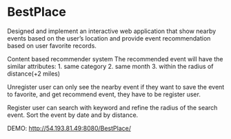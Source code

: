 # BestPlace
Designed and implement an interactive web application that show nearby events based on the user’s location and 
provide event recommendation based on user favorite records.

Content based recommender system
The recommended event will have the similar attributes: 
     1. same category
     2. same month
     3. within the radius of distance(+2 miles)

Unregister user can only see the nearby event
if they want to save the event to favorite, and get recommend event, they have to be register user.

Register user can search with keyword and refine the radius of the search event.
Sort the event by date and by distance.
 
DEMO: http://54.193.81.49:8080/BestPlace/
